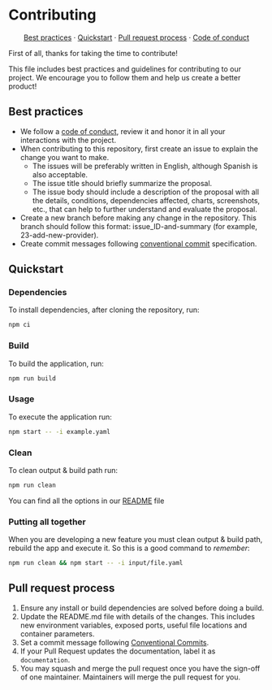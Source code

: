 # Contributing

<p align="center">
<a href="#best-practices">Best practices</a> ·
<a href="#quickstart">Quickstart</a> ·
<a href="#pull-request-process">Pull request process</a> ·
<a href="#code-of-conduct">Code of conduct</a>
</p>

First of all, thanks for taking the time to contribute!

This file includes best practices and guidelines for contributing to our
project. We encourage you to follow them and help us create a better product!

## Best practices

- We follow a [code of conduct](#code-of-conduct), review it and honor it in all
  your interactions with the project.
- When contributing to this repository, first create an issue to explain the
  change you want to make.
  - The issues will be preferably written in English, although Spanish is
    also acceptable.
  - The issue title should briefly summarize the proposal.
  - The issue body should include a description of the proposal with all the
    details, conditions, dependencies affected, charts, screenshots, etc.,
    that can help to further understand and evaluate the proposal.
- Create a new branch before making any change in the repository. This branch
  should follow this format: issue_ID-and-summary (for example,
  23-add-new-provider).
- Create commit messages following [conventional commit](https://conventionalcommits.org) specification.

## Quickstart

### Dependencies

To install dependencies, after cloning the repository, run:

```bash
npm ci
```

### Build

To build the application, run:

```bash
npm run build
```

### Usage

To execute the application run:

```bash
npm start -- -i example.yaml
```

### Clean

To clean output & build path run:

```bash
npm run clean
```

You can find all the options in our [README](./README.md) file

### Putting all together

When you are developing a new feature you must clean output & build path, rebuild the app and execute it. So this is a good command to _remember_:

```bash
npm run clean && npm start -- -i input/file.yaml
```

## Pull request process

1. Ensure any install or build dependencies are solved before doing a build.
1. Update the README.md file with details of the changes. This includes new
   environment variables, exposed ports, useful file locations and container
   parameters.
1. Set a commit message following [Conventional Commits](https://www.conventionalcommits.org/).
1. If your Pull Request updates the documentation, label it as `documentation`.
1. You may squash and merge the pull request once you have the sign-off of one
   maintainer. Maintainers will merge the pull request for you.
